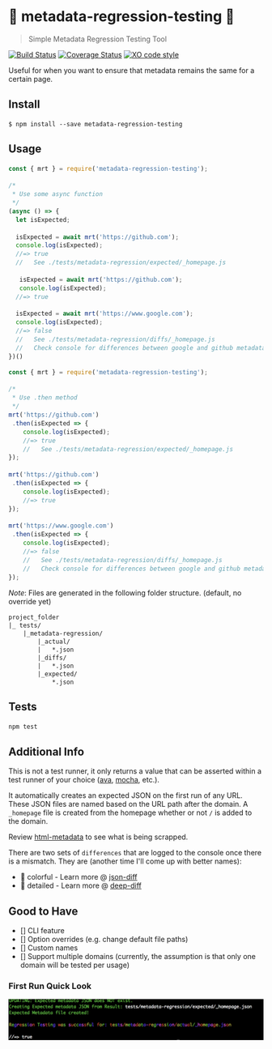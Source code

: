 # 🔄 metadata-regression-testing 🔄
> Simple Metadata Regression Testing Tool

[![Build Status](https://travis-ci.org/dimitriharding/metadata-regression-testing.svg?branch=master)](https://travis-ci.org/dimitriharding/metadata-regression-testing)
[![Coverage Status](https://coveralls.io/repos/github/dimitriharding/metadata-regression-testing/badge.svg?branch=master)](https://coveralls.io/github/dimitriharding/metadata-regression-testing?branch=master)
[![XO code style](https://img.shields.io/badge/code_style-XO-5ed9c7.svg)](https://github.com/sindresorhus/xo)


Useful for when you want to ensure that metadata remains the same for a certain page. 


## Install

```
$ npm install --save metadata-regression-testing
```

## Usage

```js
const { mrt } = require('metadata-regression-testing');

/*
 * Use some async function
 */
(async () => {
  let isExpected;

  isExpected = await mrt('https://github.com');
  console.log(isExpected);
  //=> true
  //   See ./tests/metadata-regression/expected/_homepage.js   

   isExpected = await mrt('https://github.com');
   console.log(isExpected);
  //=> true

  isExpected = await mrt('https://www.google.com');
  console.log(isExpected);
  //=> false 
  //   See ./tests/metadata-regression/diffs/_homepage.js 
  //   Check console for differences between google and github metadata (example only)
})()
```

```js
const { mrt } = require('metadata-regression-testing');

/*
 * Use .then method
 */
mrt('https://github.com')
 .then(isExpected => {
    console.log(isExpected);
    //=> true
    //   See ./tests/metadata-regression/expected/_homepage.js 
});

mrt('https://github.com')
 .then(isExpected => {
    console.log(isExpected);
    //=> true
});

mrt('https://www.google.com')
 .then(isExpected => {
    console.log(isExpected);
    //=> false
    //   See ./tests/metadata-regression/diffs/_homepage.js 
    //   Check console for differences between google and github metadata (example only)
});
```

*Note*: Files are generated in the following folder structure. (default, no override yet)
```
project_folder
|_ tests/
    |_metadata-regression/
        |_actual/
        |   *.json
        |_diffs/
        |   *.json
        |_expected/
            *.json
```
        

## Tests

`npm test`

## Additional Info

This is not a test runner, it only returns a value that can be asserted within a test runner of your choice ([ava](https://github.com/avajs/ava), [mocha](https://github.com/mochajs/mocha), etc.). 

It automatically creates an expected JSON on the first run of any URL. These JSON files are named based on the URL path after the domain. A `_homepage` file is created from the homepage whether or not `/` is added to the domain. 

Review [html-metadata](https://github.com/wikimedia/html-metadata) to see what is being scrapped. 

There are two sets of `differences` that are logged to the console once there is a mismatch. They are (another time I'll come up with better names): 
* :sparkler: colorful - Learn more @ [json-diff](https://github.com/andreyvit/json-diff)
* :page_facing_up: detailed  - Learn more @ [deep-diff](https://github.com/flitbit/diff)

## Good to Have
- [] CLI feature
- [] Option overrides (e.g. change default file paths)
- [] Custom names 
- [] Support multiple domains (currently, the assumption is that only one domain will be tested per usage)

### First Run Quick Look
![First Run](https://github.com/dimitriharding/metadata-regression-testing/blob/v0.1.0/media/first_run_mrt.png)